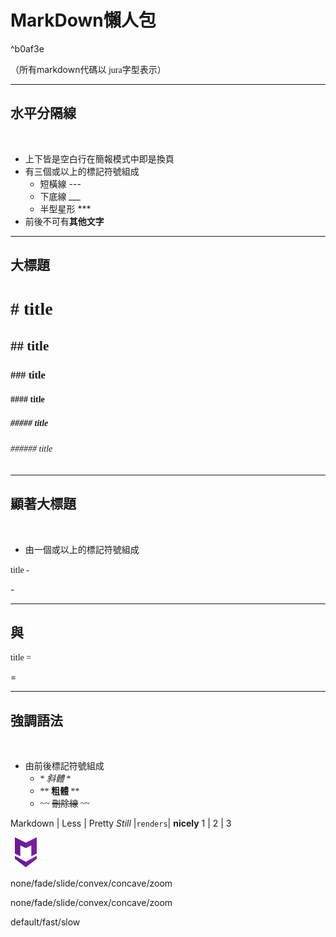<style>
@import url('https://fonts.googleapis.com/css?family=Jura');
</style>



# MarkDown懶人包

^b0af3e

（所有markdown代碼以<font face ='jura'> jura字型</font>表示）

---

## 水平分隔線
<br/>

* 上下皆是空白行在簡報模式中即是換頁
* 有三個或以上的標記符號組成
  * 短橫線 *---*
  * 下底線 *___*
  * 半型星形 ***
* 前後不可有**其他文字**

---

## 大標題
# <font face ='jura'># title</font>
## <font face ='jura'>## title</font>
### <font face ='jura'>### title</font>
#### <font face ='jura'>#### title</font>
##### <font face ='jura'>##### title</font>
###### <font face ='jura'>###### title</font>

---

## 顯著大標題
<br/>

* 由一個或以上的標記符號組成

<p><font face ='jura'>
title
-</font></p>
-

---

## 與

<p><font face ='jura'>
title
=</font><p>
=


<!--
456123
13254
-->



---

## 強調語法
<br/>

* 由前後標記符號組成 
  * <font face ='jura'> * *斜體* * </font>
  * <font face ='jura'> ** **粗體** ** </font>
  * <font face ='jura'> ~~ ~~刪除線~~ ~~ </font>

Markdown | Less | Pretty
*Still* |`renders`| **nicely**
1 | 2 | 3

![123](https://github.com/adam-p/markdown-here/raw/master/src/common/images/icon48.png "Logo 標題文字範例一")

 
 <!-- .slide: data-background="#1A237E" -->

<!-- .slide: data-transition="zoom" -->
none/fade/slide/convex/concave/zoom

<!-- .slide: data-transition="fade-in convex-out" -->
none/fade/slide/convex/concave/zoom

<!-- .slide: data-transition-speed="fast" -->
default/fast/slow
 
 
 
 
 
 
 
 
 
